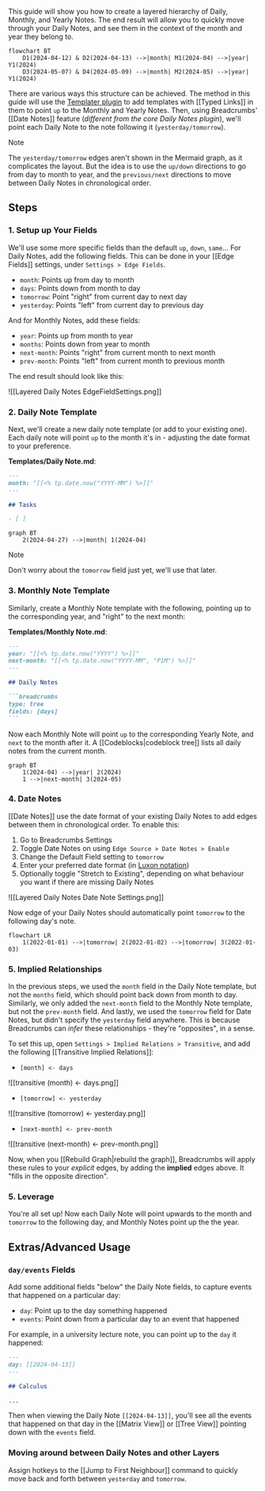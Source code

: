 This guide will show you how to create a layered hierarchy of Daily, Monthly, and Yearly Notes. The end result will allow you to quickly move through your Daily Notes, and see them in the context of the month and year they belong to.

```mermaid
flowchart BT
	D1(2024-04-12) & D2(2024-04-13) -->|month| M1(2024-04) -->|year| Y1(2024)
	D3(2024-05-07) & D4(2024-05-09) -->|month| M2(2024-05) -->|year| Y1(2024)
```

There are various ways this structure can be achieved. The method in this guide will use the [Templater plugin](https://silentvoid13.github.io/Templater/) to add templates with [[Typed Links]] in them to point `up` to the Monthly and Yearly Notes. Then, using Breadcrumbs' [[Date Notes]] feature (_different from the core Daily Notes plugin_), we'll point each Daily Note to the note following it (`yesterday/tomorrow`).

> [!NOTE]
> The `yesterday/tomorrow` edges aren't shown in the Mermaid graph, as it complicates the layout. But the idea is to use the `up/down` directions to go from day to month to year, and the `previous/next` directions to move between Daily Notes in chronological order.

## Steps

### 1. Setup up Your Fields

We'll use some more specific fields than the default `up`, `down`, `same`... For Daily Notes, add the following fields. This can be done in your [[Edge Fields]] settings, under `Settings > Edge Fields`.

- `month`: Points up from day to month
- `days`: Points down from month to day
- `tomorrow`: Point "right" from current day to next day
- `yesterday`: Points "left" from current day to previous day

And for Monthly Notes, add these fields:

- `year`: Points up from month to year
- `months`: Points down from year to month
- `next-month`: Points "right" from current month to next month
- `prev-month`: Points "left" from current month to previous month

The end result should look like this:

![[Layered Daily Notes EdgeFieldSettings.png]]

### 2. Daily Note Template

Next, we'll create a new daily note template (or add to your existing one). Each daily note will point `up` to the month it's in - adjusting the date format to your preference.

**Templates/Daily Note.md**:

```md
---
month: "[[<% tp.date.now("YYYY-MM") %>]]"
---

## Tasks

- [ ]
```

```mermaid
graph BT
	2(2024-04-27) -->|month| 1(2024-04)
```

> [!NOTE]
> Don't worry about the `tomorrow` field just yet, we'll use that later.

### 3. Monthly Note Template

Similarly, create a Monthly Note template with the following, pointing up to the corresponding year, and "right" to the next month:

**Templates/Monthly Note.md**:

````md
---
year: "[[<% tp.date.now("YYYY") %>]]"
next-month: "[[<% tp.date.now("YYYY-MM", "P1M") %>]]"
---

## Daily Notes

```breadcrumbs
type: tree
fields: [days]
```
````

Now each Monthly Note will point `up` to the corresponding Yearly Note, and `next` to the month after it. A [[Codeblocks|codeblock tree]] lists all daily notes from the current month.

```mermaid
graph BT
	1(2024-04) -->|year| 2(2024)
	1 -->|next-month| 3(2024-05)
```

### 4. Date Notes

[[Date Notes]] use the date format of your existing Daily Notes to add edges between them in chronological order. To enable this:

1. Go to Breadcrumbs Settings
2. Toggle Date Notes on using `Edge Source > Date Notes > Enable`
3. Change the Default Field setting to `tomorrow`
4. Enter your preferred date format (in [Luxon notation](https://moment.github.io/luxon/#/parsing?id=table-of-tokens))
5. Optionally toggle "Stretch to Existing", depending on what behaviour you want if there are missing Daily Notes

![[Layered Daily Notes Date Note Settings.png]]

Now edge of your Daily Notes should automatically point `tomorrow` to the following day's note.

```mermaid
flowchart LR
	1(2022-01-01) -->|tomorrow| 2(2022-01-02) -->|tomorrow| 3(2022-01-03)
```

### 5. Implied Relationships

In the previous steps, we used the `month` field in the Daily Note template, but not the `months` field, which should point back down from month to day. Similarly, we only added the `next-month` field to the Monthly Note template, but not the `prev-month` field. And lastly, we used the `tomorrow` field for Date Notes, but didn't specify the `yesterday` field anywhere. This is because Breadcrumbs can _infer_ these relationships - they're "opposites", in a sense.

To set this up, open `Settings > Implied Relations > Transitive`, and add the following [[Transitive Implied Relations]]:

- `[month] <- days`

![[transitive (month) <- days.png]]

- `[tomorrow] <- yesterday`

![[transitive (tomorrow) <- yesterday.png]]

- `[next-month] <- prev-month`

![[transitive (next-month) <- prev-month.png]]

Now, when you [[Rebuild Graph|rebuild the graph]], Breadcrumbs will apply these rules to your _explicit_ edges, by adding the **implied** edges above. It "fills in the opposite direction".

### 5. Leverage

You're all set up! Now each Daily Note will point upwards to the month and `tomorrow` to the following day, and Monthly Notes point up the the year.

## Extras/Advanced Usage

### `day/events` Fields

Add some additional fields "below" the Daily Note fields, to capture events that happened on a particular day:

- `day`: Point up to the day something happened
- `events`: Point down from a particular day to an event that happened

For example, in a university lecture note, you can point up to the `day` it happened:

```md
---
day: [[2024-04-13]]
---

## Calculus

...
```

Then when viewing the Daily Note `[[2024-04-13]]`, you'll see all the events that happened on that day in the [[Matrix View]] or [[Tree View]] pointing down with the `events` field.

### Moving around between Daily Notes and other Layers

Assign hotkeys to the [[Jump to First Neighbour]] command to quickly move back and forth between `yesterday` and `tomorrow`.
